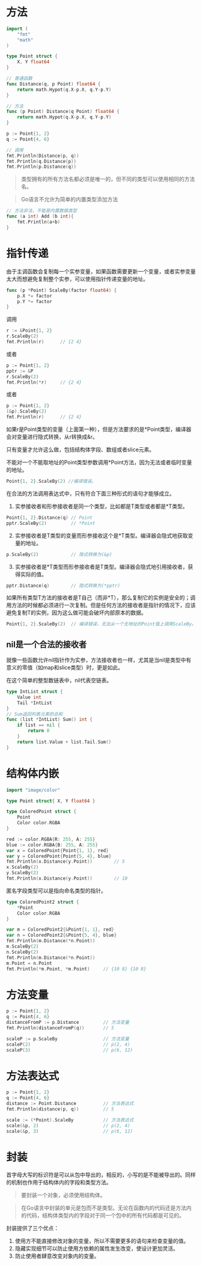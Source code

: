 
# 方法
```go
import (
    "fmt"
    "math"
)

type Point struct {
    X, Y float64
}

// 普通函数
func Distance(q, p Point) float64 {
    return math.Hypot(q.X-p.X, q.Y-p.Y)
}

// 方法
func (p Point) Distance(q Point) float64 {
    return math.Hypot(q.X-p.X, q.Y-p.Y)
}

p := Point{1, 2}
q := Point{4, 6}

// 调用
fmt.Println(Distance(p, q))
fmt.Println(q.Distance(p))
fmt.Println(p.Distance(q))

```
> 类型拥有的所有方法名都必须是唯一的，但不同的类型可以使用相同的方法名。

>  Go语言不允许为简单的内置类型添加方法
```go
// 方法非法，不能是内置数据类型
func (a int) Add (b int){    
    fmt.Println(a+b)
}
```

# 指针传递
由于主调函数会复制每一个实参变量，如果函数需要更新一个变量，或者实参变量太大而想避免复制整个实参，可以使用指针传递变量的地址。

```go
func (p *Point) ScaleBy(factor float64) {
	p.X *= factor
	p.Y *= factor
}

```
调用
```go
r := &Point{1, 2}
r.ScaleBy(2)
fmt.Println(r)      // {2 4}
```
或者
```go
p := Point{1, 2}
pptr := &P
r.ScaleBy(2)
fmt.Println(*r)     // {2 4}
```
或者
```go
p := Point{1, 2}
(&p).ScaleBy(2)
fmt.Println(r)      // {2 4}
```

如果r是Point类型的变量（上面第一种），但是方法要求的是*Point类型，编译器会对变量进行隐式转换，从r转换成&r。

只有变量才允许这么做，包括结构体字段、数组或者slice元素。

不能对一个不能取地址的Point类型参数调用*Point方法，因为无法或者临时变量的地址。
```go
Point{1, 2}.ScaleBy(2) //编译错误。
```

在合法的方法调用表达式中，只有符合下面三种形式的语句才能够成立。
1. 实参接收者和形参接收者是同一个类型，比如都是T类型或者都是*T类型。
```go
Point{1, 2}.Distance(q) // Point
pptr.ScaleBy(2)         // *Point
```

2. 实参接收者是T类型的变量而形参接收这个是*T类型。编译器会隐式地获取变量的地址。
```go
p.ScaleBy(2)            // 隐式转换为(&p)
```

3. 实参接收者是*T类型而形参接收者是T类型。编译器会隐式地引用接收者，获得实际的值。
```go
pptr.Distance(q)        // 隐式转换为(*pptr)
```

如果所有类型T方法的接收者是T自己（而非*T），那么复制它的实例是安全的；调用方法的时候都必须进行一次复制。但是任何方法的接收者是指针的情况下，应该避免复制T的实例，因为这么做可能会破坏内部原本的数据。

```go
Point{1, 2}.ScaleBy(2)  // 编译错误，无法从一个无地址的Point值上调用ScaleBy。
```

## nil是一个合法的接收者
就像一些函数允许nil指针作为实参，方法接收者也一样，尤其是当nil是类型中有意义的零值（如map和slice类型）时，更是如此。

在这个简单的整型数链表中，nil代表空链表。
```go
type IntList struct {
	Value int
	Tail *IntList
}
// Sum返回列表元素的总和
func (list *IntList) Sum() int {
	if list == nil {
		return 0
    }
	return list.Value + list.Tail.Sum()
}
```

# 结构体内嵌
```go
import "image/color"

type Point struct{ X, Y float64 }

type ColoredPoint struct {
	Point
	Color color.RGBA
}

red := color.RGBA{R: 255, A: 255}
blue := color.RGBA{B: 255, A: 255}
var x = ColoredPoint{Point{1, 1}, red}
var y = ColoredPoint{Point{5, 4}, blue}
fmt.Println(x.Distance(y.Point))        // 5
x.ScaleBy(2)
y.ScaleBy(2)
fmt.Println(x.Distance(y.Point))        // 10

```
匿名字段类型可以是指向命名类型的指针。
```go
type ColoredPoint2 struct {
	*Point
	Color color.RGBA
}

var m = ColoredPoint2{&Point{1, 1}, red}
var n = ColoredPoint2{&Point{5, 4}, blue}
fmt.Println(m.Distance(*n.Point))
m.ScaleBy(2)
n.ScaleBy(2)
fmt.Println(m.Distance(*n.Point))
m.Point = n.Point
fmt.Println(*m.Point, *m.Point)     // {10 8} {10 8}
```

# 方法变量
```go
p := Point{1, 2}
q := Point{4, 6}
distanceFromP := p.Distance         // 方法变量
fmt.Println(distanceFromP(q))       // 5

scaleP := p.ScaleBy                 // 方法变量
scaleP(2)                           // p(2, 4)
scaleP(3)                           // p(6, 12)
```

# 方法表达式
```go
p := Point{1, 2}
q := Point{4, 6}
distance := Point.Distance          // 方法表达式
fmt.Println(distance(p, q))         // 5

scale := (*Point).ScaleBy           // 方法表达式
scale(&p, 2)                        // p(2, 4)
scale(&p, 3)                        // p(6, 12)
```

# 封装
首字母大写的标识符是可以从包中导出的，相反的，小写的是不能被导出的。同样的机制也作用于结构体内的字段和类型方法。

> 要封装一个对象，必须使用结构体。

> 在Go语言中封装的单元是包而不是类型。无论在函数内的代码还是方法内的代码，结构体类型内的字段对于同一个包中的所有代码都是可见的。

封装提供了三个优点：
1. 使用方不能直接修改对象的变量，所以不需要更多的语句来检查变量的值。
2. 隐藏实现细节可以防止使用方依赖的属性发生改变，使设计更加灵活。
3. 防止使用者肆意改变对象内的变量。